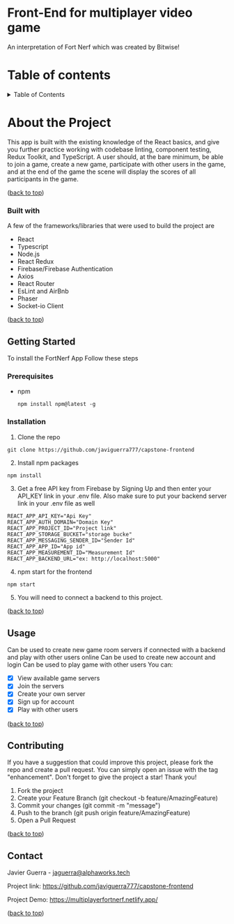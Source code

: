 # Front-End for multiplayer video game
<a name="top"></a>
An interpretation of Fort Nerf which was created by Bitwise!

# Table of contents
<details>
  <summary>Table of Contents</summary>
  <ol>
    <li>
      <a href="#about-the-project">About The Project</a>
      <ul>
        <li><a href="#built-with">Built With</a></li>
        <!-- <li><a href="#wireframe">Wireframe</a></li> -->
      </ul>
    </li>
    <li>
      <a href="#getting-started">Getting Started</a>
      <ul>
        <li><a href="#prerequisites">Prerequisites</a></li>
        <li><a href="#installation">Installation</a></li>
      </ul>
    <li><a href="#contact">Contact</a></li>
  </ol>
</details>

# About the Project
<a name="about-the-project"></a>
This app is built with the existing knowledge of the React basics, and give you further practice working with codebase linting, component testing, Redux Toolkit, and TypeScript. A user should, at the bare minimum, be able to join a game, create a new game, participate with other users in the game, and at the end of the game the scene will display the scores of all participants in the game.
<p align="left">(<a href="#top">back to top</a>)</p>

### Built with
<a name="built-with"></a>
A few of the frameworks/libraries that were used to build the project are
* React
* Typescript
* Node.js
* React Redux 
* Firebase/Firebase Authentication
* Axios
* React Router
* EsLint and AirBnb
* Phaser
* Socket-io Client
<p align="left">(<a href="#top">back to top</a>)</p>
<!-- ### wireframe
  ### Getting Started The App build out with simple wireframes using Figma.
<img width="328" alt="wire-frame-frontend" src=""> -->

## Getting Started
<a name="getting-started"></a>
To install the FortNerf App Follow these steps

### Prerequisites
<a name="prerequisites"></a>
* npm
  ```
  npm install npm@latest -g
  ```

### Installation
<a name="installation"></a>

1. Clone the repo
  ```she
  git clone https://github.com/javiguerra777/capstone-frontend
  ```
2. Install npm packages
  ```sh
  npm install
  ```
3. Get a free API key from Firebase by Signing Up and then enter your API_KEY link in your .env file. Also make sure to put your backend server link in your .env file as well
```
REACT_APP_API_KEY="Api Key"
REACT_APP_AUTH_DOMAIN="Domain Key"
REACT_APP_PROJECT_ID="Project link"
REACT_APP_STORAGE_BUCKET="storage bucke"
REACT_APP_MESSAGING_SENDER_ID="Sender Id"
REACT_APP_APP_ID="App id"
REACT_APP_MEASUREMENT_ID="Measurement Id"
REACT_APP_BACKEND_URL="ex: http://localhost:5000"
```
4. npm start for the frontend
```
npm start
```
5. You will need to connect a backend to this project.
<p align="left">(<a href="#top">back to top</a>)</p>


## Usage
Can be used to create new game room servers if connected with a backend and play with other users online
Can be used to create new account and login
Can be used to play game with other users
You can:
- [x] View available game servers
- [x] Join the servers
- [x] Create your own server
- [x] Sign up for account
- [x] Play with other users
<p align="left">(<a href="#top">back to top</a>)</p>

## Contributing
If you have a suggestion that could improve this project, please fork the repo and create a pull request. You can simply open an issue with the tag "enhancement". Don't forget to give the project a star! Thank you!

1. Fork the project
2. Create your Feature Branch (git checkout -b feature/AmazingFeature)
3. Commit your changes (git commit -m "message")
4. Push to the branch (git push origin feature/AmazingFeature)
5. Open a Pull Request
<p align="left">(<a href="#top">back to top</a>)</p>


## Contact
<a name="contact"></a>
Javier Guerra - jaguerra@alphaworks.tech

Project link: https://github.com/javiguerra777/capstone-frontend

Project Demo: https://multiplayerfortnerf.netlify.app/
<p align="left">(<a href="#top">back to top</a>)</p>
